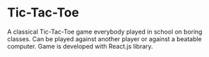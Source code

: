 # Tic-Tac-Toe

A classical Tic-Tac-Toe game everybody played in school on boring classes. Can be played against another player or against a beatable computer. Game is developed with React.js library.
